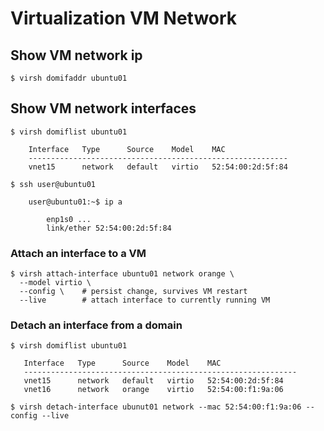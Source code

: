 # Virtualization VM Network

## Show VM network ip
```
$ virsh domifaddr ubuntu01
```

## Show VM network interfaces
```
$ virsh domiflist ubuntu01
 
    Interface   Type      Source    Model    MAC
    ----------------------------------------------------------
    vnet15      network   default   virtio   52:54:00:2d:5f:84
 
$ ssh user@ubuntu01

    user@ubuntu01:~$ ip a

        enp1s0 ...
        link/ether 52:54:00:2d:5f:84
```

### Attach an interface to a VM
```
$ virsh attach-interface ubuntu01 network orange \
  --model virtio \
  --config \    # persist change, survives VM restart
  --live        # attach interface to currently running VM
```

### Detach an interface from a domain
```
$ virsh domiflist ubuntu01

   Interface   Type      Source    Model    MAC
   -------------------------------------------------------------
   vnet15      network   default   virtio   52:54:00:2d:5f:84
   vnet16      network   orange    virtio   52:54:00:f1:9a:06
    
$ virsh detach-interface ubunut01 network --mac 52:54:00:f1:9a:06 --config --live
```
